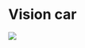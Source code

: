 # Vision car
<img src="https://user-images.githubusercontent.com/43222687/173923251-63eca3a1-c9d1-4e85-a21b-bd2cbac962bb.png">
